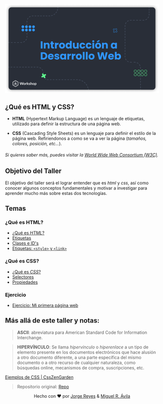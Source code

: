 ![Head](material/Head.png)

## ¿Qué es HTML y CSS?

-   **HTML** (Hypertext Markup Language) es un lenguaje de etiquetas, utilizado para definir la estructura de una página web.

-   **CSS** (Cascading Style Sheets) es un lenguaje para definir el estilo de la página web. Refiriendonos a como se va a ver la página (_tamaños, colores, posición, etc..._).

###### Si quieres saber más, puedes visitar la [World Wide Web Consortium (W3C)](https://www.w3.org/standards/webdesign/htmlcss).

## Objetivo del Taller

El objetivo del taller será el lograr entender que es _html_ y _css_, así como conocer algunos conceptos fundamentales y motivar a investigar para aprender mucho más sobre estas dos tecnologías.

## Temas

### ¿Qué es HTML?

-   [¿Qué es _HTML_?](material/html1.md)
-   [Etiquetas](material/html2.md)
-   [Clases e ID's](material/html3.md)
-   [Etiquetas: `<style>` y `<link>`](material/html4.md)

### ¿Qué es CSS?

-   [¿Qué es _CSS_?](material/css1.md)
-   [Selectores](material/css2.md)
-   [Propiedades](material/css3.md)

### Ejercicio

-   [Ejercicio: Mi primera página web](material/ejercicio.md)

## Más allá de este taller y notas:

> **ASCII**: abreviatura para American Standard Code for Information Interchange.

> **HIPERVÍNCULO**: Se llama _hipervínculo_ o _hiperenlace_ a un tipo de elemento presente en los documentos electrónicos que hace alusión a otro documento diferente, a una parte específica del mismo documento o a otro recurso de cualquier naturaleza, como búsquedas online, mecanismos de compra, suscripciones, etc.

[Ejemplos de CSS | CssZenGarden](http://www.csszengarden.com/)

> Repositorio original: [Repo](https://github.com/imreyesjorge/HTMLyCSS)


<div align="center">

Hecho con ❤️ por [Jorge Reyes](https://github.com/imreyesjorge) & [Miguel R. Ávila](https://github.com/MiguelRAvila)

</div>